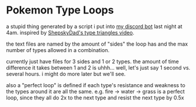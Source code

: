 # Pokemon Type Loops
a stupid thing generated by a script i put into [my discord bot](https://github.com/madibye/Madi-the-Koala/blob/master/handlers/type_matchups.py) last night at 4am. inspired by [ShepskyDad's type triangles video](https://www.youtube.com/watch?v=T_HZYzs-tUA).

the text files are named by the amount of "sides" the loop has and the max number of types allowed in a combination.

currently just have files for 3 sides and 1 or 2 types. the amount of time difference it takes between 1 and 2 is uhhh... well, let's just say 1 second vs. several hours. i might do more later but we'll see.

also a "perfect loop" is defined if each type's resistance and weakness to the types around it are all the same. e.g. fire -> water -> grass is a perfect loop, since they all do 2x to the next type and resist the next type by 0.5x
